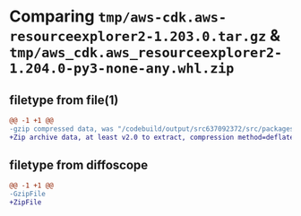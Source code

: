 # Comparing `tmp/aws-cdk.aws-resourceexplorer2-1.203.0.tar.gz` & `tmp/aws_cdk.aws_resourceexplorer2-1.204.0-py3-none-any.whl.zip`

## filetype from file(1)

```diff
@@ -1 +1 @@
-gzip compressed data, was "/codebuild/output/src637092372/src/packages/@aws-cdk/aws-resourceexplorer2/dist/python/aws-cdk.aws-resourceexplorer2-1.203.0.ta", last modified: Wed May 31 18:47:35 2023, max compression
+Zip archive data, at least v2.0 to extract, compression method=deflate
```

## filetype from diffoscope

```diff
@@ -1 +1 @@
-GzipFile
+ZipFile
```

